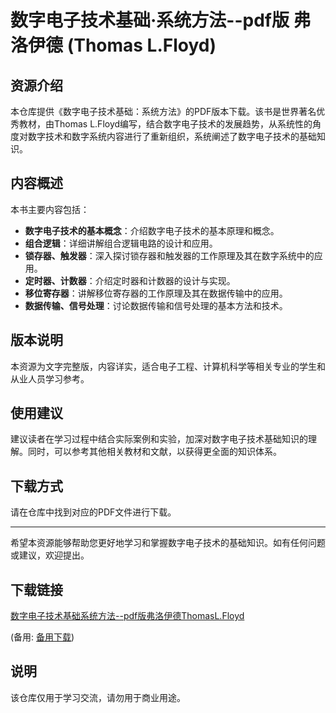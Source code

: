 # 数字电子技术基础·系统方法--pdf版 弗洛伊德 (Thomas L.Floyd)

## 资源介绍

本仓库提供《数字电子技术基础：系统方法》的PDF版本下载。该书是世界著名优秀教材，由Thomas L.Floyd编写，结合数字电子技术的发展趋势，从系统性的角度对数字技术和数字系统内容进行了重新组织，系统阐述了数字电子技术的基础知识。

## 内容概述

本书主要内容包括：

- **数字电子技术的基本概念**：介绍数字电子技术的基本原理和概念。
- **组合逻辑**：详细讲解组合逻辑电路的设计和应用。
- **锁存器、触发器**：深入探讨锁存器和触发器的工作原理及其在数字系统中的应用。
- **定时器、计数器**：介绍定时器和计数器的设计与实现。
- **移位寄存器**：讲解移位寄存器的工作原理及其在数据传输中的应用。
- **数据传输、信号处理**：讨论数据传输和信号处理的基本方法和技术。

## 版本说明

本资源为文字完整版，内容详实，适合电子工程、计算机科学等相关专业的学生和从业人员学习参考。

## 使用建议

建议读者在学习过程中结合实际案例和实验，加深对数字电子技术基础知识的理解。同时，可以参考其他相关教材和文献，以获得更全面的知识体系。

## 下载方式

请在仓库中找到对应的PDF文件进行下载。

---

希望本资源能够帮助您更好地学习和掌握数字电子技术的基础知识。如有任何问题或建议，欢迎提出。

## 下载链接
[数字电子技术基础系统方法--pdf版弗洛伊德ThomasL.Floyd](https://pan.quark.cn/s/d206c7b13e1e) 

(备用: [备用下载](https://pan.baidu.com/s/1KjPLJVyet7l8nw0x2nNfvg?pwd=1234))

## 说明

该仓库仅用于学习交流，请勿用于商业用途。
